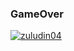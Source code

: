 ### GameOver

[![zuludin04](https://circleci.com/gh/zuludin04/GameOver.svg?style=svg)](https://circleci.com/gh/zuludin04/GameOver)
